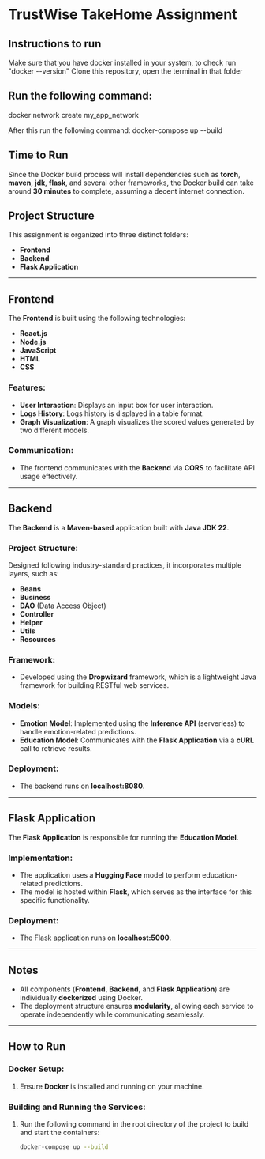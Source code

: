 # TrustWise TakeHome Assignment

## Instructions to run
Make sure that you have docker installed in your system, to check run "docker --version"
Clone this repository, open the terminal in that folder
## Run the following command: 
docker network create my_app_network

After this run the following command: 
docker-compose up --build

## Time to Run
Since the Docker build process will install dependencies such as **torch**, **maven**, **jdk**, **flask**, and several other frameworks, the Docker build can take around **30 minutes** to complete, assuming a decent internet connection.

## Project Structure

This assignment is organized into three distinct folders:

- **Frontend**
- **Backend**
- **Flask Application**

---

## Frontend

The **Frontend** is built using the following technologies:

- **React.js**
- **Node.js**
- **JavaScript**
- **HTML**
- **CSS**

### Features:
- **User Interaction**: Displays an input box for user interaction.
- **Logs History**: Logs history is displayed in a table format.
- **Graph Visualization**: A graph visualizes the scored values generated by two different models.

### Communication:
- The frontend communicates with the **Backend** via **CORS** to facilitate API usage effectively.

---

## Backend

The **Backend** is a **Maven-based** application built with **Java JDK 22**.

### Project Structure:
Designed following industry-standard practices, it incorporates multiple layers, such as:
- **Beans**
- **Business**
- **DAO** (Data Access Object)
- **Controller**
- **Helper**
- **Utils**
- **Resources**

### Framework:
- Developed using the **Dropwizard** framework, which is a lightweight Java framework for building RESTful web services.

### Models:
- **Emotion Model**: Implemented using the **Inference API** (serverless) to handle emotion-related predictions.
- **Education Model**: Communicates with the **Flask Application** via a **cURL** call to retrieve results.

### Deployment:
- The backend runs on **localhost:8080**.

---

## Flask Application

The **Flask Application** is responsible for running the **Education Model**.

### Implementation:
- The application uses a **Hugging Face** model to perform education-related predictions.
- The model is hosted within **Flask**, which serves as the interface for this specific functionality.

### Deployment:
- The Flask application runs on **localhost:5000**.

---

## Notes
- All components (**Frontend**, **Backend**, and **Flask Application**) are individually **dockerized** using Docker.
- The deployment structure ensures **modularity**, allowing each service to operate independently while communicating seamlessly.

---

## How to Run

### Docker Setup:
1. Ensure **Docker** is installed and running on your machine.

### Building and Running the Services:
1. Run the following command in the root directory of the project to build and start the containers:

   ```bash
   docker-compose up --build
